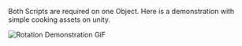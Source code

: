Both Scripts are required on one Object.
Here is a demonstration with simple cooking assets on unity.

![Rotation Demonstration GiF](https://github.com/user-attachments/assets/66be235d-6933-4a2a-b55c-f1694db56faf)
